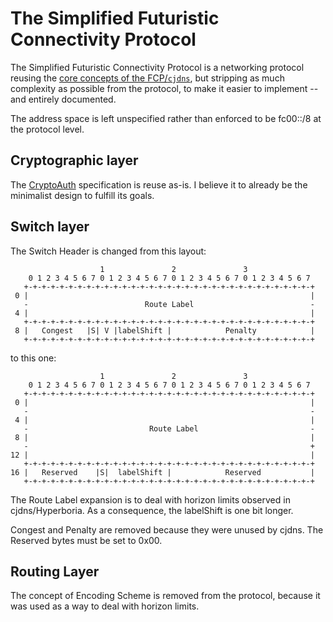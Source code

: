 # The Simplified Futuristic Connectivity Protocol

The Simplified Futuristic Connectivity Protocol is a networking protocol reusing the
[core concepts of the FCP/`cjdns`](https://github.com/cjdelisle/cjdns/blob/master/doc/Whitepaper.md),
but stripping as much complexity as possible from the protocol, to make
it easier to implement -- and entirely documented.

The address space is left unspecified rather than enforced to be fc00::/8 at
the protocol level.

## Cryptographic layer

The [CryptoAuth](https://github.com/cjdelisle/cjdns/blob/master/doc/Whitepaper.md#the-cryptoauth)
specification is reuse as-is.
I believe it to already be the minimalist design to fulfill its goals.

## Switch layer

The Switch Header is changed from this layout:

```
                    1               2               3
    0 1 2 3 4 5 6 7 0 1 2 3 4 5 6 7 0 1 2 3 4 5 6 7 0 1 2 3 4 5 6 7
   +-+-+-+-+-+-+-+-+-+-+-+-+-+-+-+-+-+-+-+-+-+-+-+-+-+-+-+-+-+-+-+-+
 0 |                                                               |
   -                          Route Label                          -
 4 |                                                               |
   +-+-+-+-+-+-+-+-+-+-+-+-+-+-+-+-+-+-+-+-+-+-+-+-+-+-+-+-+-+-+-+-+
 8 |   Congest   |S| V |labelShift |            Penalty            |
   +-+-+-+-+-+-+-+-+-+-+-+-+-+-+-+-+-+-+-+-+-+-+-+-+-+-+-+-+-+-+-+-+
```

to this one:

```
                    1               2               3
    0 1 2 3 4 5 6 7 0 1 2 3 4 5 6 7 0 1 2 3 4 5 6 7 0 1 2 3 4 5 6 7
   +-+-+-+-+-+-+-+-+-+-+-+-+-+-+-+-+-+-+-+-+-+-+-+-+-+-+-+-+-+-+-+-+
 0 |                                                               |
   -                                                               -
 4 |                                                               |
   -                           Route Label                         -
 8 |                                                               |
   -                                                               +
12 |                                                               |
   +-+-+-+-+-+-+-+-+-+-+-+-+-+-+-+-+-+-+-+-+-+-+-+-+-+-+-+-+-+-+-+-+
16 |   Reserved    |S|  labelShift |            Reserved           |
   +-+-+-+-+-+-+-+-+-+-+-+-+-+-+-+-+-+-+-+-+-+-+-+-+-+-+-+-+-+-+-+-+
```

The Route Label expansion is to deal with horizon limits observed in
cjdns/Hyperboria.
As a consequence, the labelShift is one bit longer.

Congest and Penalty are removed because they were unused by cjdns.
The Reserved bytes must be set to 0x00.

## Routing Layer

The concept of Encoding Scheme is removed from the protocol, because it
was used as a way to deal with horizon limits.
